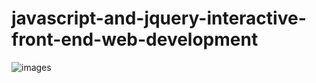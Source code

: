 # javascript-and-jquery-interactive-front-end-web-development



![images](https://user-images.githubusercontent.com/37006224/190040637-83a128cf-c1ac-45a9-80fd-b4ec08e668c2.jpg)
